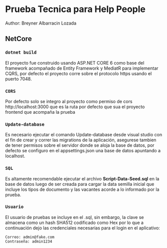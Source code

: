 # Prueba Tecnica para Help People
Author: Breyner Albarracin Lozada

## NetCore
### `dotnet build`
El proyecto fue construido usando ASP.NET CORE 6 como base del framework acompañado de Entity Framework y MediatR para implementar CQRS, por defecto el proyecto corre sobre el protocolo https usando el puerto 7048.

### `CORS`
Por defecto solo se integro al proyecto como permiso de cors http://localhost:3000 que es la ruta por defecto que sua el proyecto frontend que acompaña la prueba

### `Update-database`
Es necesario ejecutar el comando Update-database desde visual studio con el fin de crear y correr las migrations de la aplicación, asegurese tambien de tener permisos sobre el servidor donde se aloja la base de datos, por defecto se configuro en el appsettings.json una base de datos apuntando a localhost.

### `SQL`
Es altamente recomendable ejecutar el archivo **Script-Data-Seed.sql** en la base de datos luego de ser creada para cargar la data semilla inicial que incluye los tipos de documento y las vacantes acorde a lo informado por la prueba.

### `Usuario`
El usuario de pruebas se incluye en el .sql, sin embargo, la clave se almacena como un hash SHA512 codificado como Hex por lo que a continuación dejo las credenciales necesarias para el login en el aplicativo:
 ``````
Correo: admin@fake.com
Contraseña: admin1234
``````
